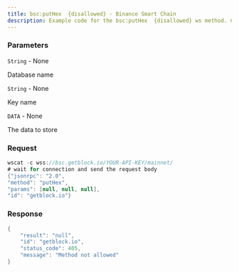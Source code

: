 ```yaml
---
title: bsc:putHex  {disallowed} - Binance Smart Chain
description: Example code for the bsc:putHex  {disallowed} ws method. Сomplete guide on how to use bsc:putHex  {disallowed} ws in GetBlock.io Web3 documentation.
---
```


### Parameters


`String` - None

Database name

`String` - None

Key name

`DATA` - None

The data to store

### Request

``` java
wscat -c wss://bsc.getblock.io/YOUR-API-KEY/mainnet/ 
# wait for connection and send the request body 
{"jsonrpc": "2.0",
"method": "putHex",
"params": [null, null, null],
"id": "getblock.io"}
```

###  Response

``` java
{
    "result": "null",
    "id": "getblock.io",
    "status_code": 405,
    "message": "Method not allowed"
}
```

